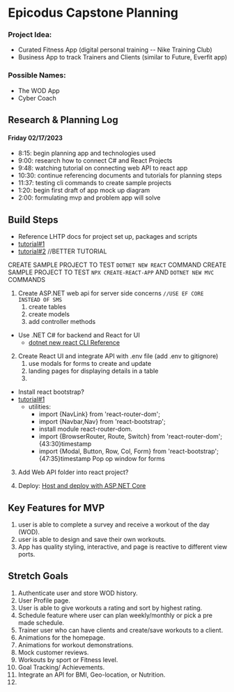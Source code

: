 # Epicodus Capstone Planning 

### Project Idea: 
* Curated Fitness App (digital personal training -- Nike Training Club)  
* Business App to track Trainers and Clients (similar to Future, Everfit app)

### Possible Names: 
* The WOD App
* Cyber Coach

## Research & Planning Log
#### Friday 02/17/2023
* 8:15: begin planning app and technologies used 
* 9:00: research how to connect C# and React Projects
* 9:48: watching tutorial on connecting web API to react app
* 10:30: continue referencing documents and tutorials for planning steps
* 11:37: testing cli commands to create sample projects
* 1:20: begin first draft of app mock up diagram
* 2:00: formulating mvp and problem app will solve

## Build Steps

* Reference LHTP docs for  project set up, packages and scripts
* [tutorial#1](https://www.youtube.com/watch?v=gpfP60KjmZU)
* [tutorial#2](https://www.youtube.com/watch?v=ON-Z1iD6Y-c&t=0s)  //BETTER TUTORIAL

CREATE SAMPLE PROJECT TO TEST `DOTNET NEW REACT` COMMAND 
CREATE SAMPLE PROJECT TO TEST `NPX CREATE-REACT-APP` AND `DOTNET NEW MVC` COMMANDS

1. Create ASP.NET web api for server side concerns    `//USE EF CORE INSTEAD OF SMS`
   1. create tables
   2. create models
   3. add controller methods

* Use .NET C# for backend and React for UI
  * [dotnet new react CLI Reference](https://learn.microsoft.com/en-us/aspnet/core/client-side/spa/react?view=aspnetcore-7.0&tabs=visual-studio)

2. Create React UI and integrate API with .env file (add .env to gitignore)
   1. use modals for forms to create and update
   2. landing pages for displaying details in a table 
   3. 

* Install react bootstrap? 
* [tutorial#1](https://www.youtube.com/watch?v=gpfP60KjmZU)
  * utilities: 
    * import {NavLink} from 'react-router-dom';
    * import {Navbar,Nav} from 'react-bootstrap';
    * install module react-router-dom.
    * import {BrowserRouter, Route, Switch} from 'react-router-dom'; {43:30}timestamp
    * import {Modal, Button, Row, Col, Form} from 'react-bootstrap'; {47:35}timestamp    Pop op window for forms

3. Add Web API folder into react project?

4. Deploy: [Host and deploy with ASP.NET Core](https://learn.microsoft.com/en-us/aspnet/core/host-and-deploy/?view=aspnetcore-7.0)


## Key Features for MVP
1. user is able to complete a survey and receive a workout of the day (WOD).
2. user is able to design and save their own workouts. 
3. App has quality styling, interactive, and page is reactive to different view ports.

## Stretch Goals
1. Authenticate user and store WOD history. 
2. User Profile page.
3. User is able to give workouts a rating and sort by highest rating.
4. Schedule feature where user can plan weekly/monthly or pick a pre made schedule.
5. Trainer user who can have clients and create/save workouts to a client.
6. Animations for the homepage.
7. Animations for workout demonstrations.
8. Mock customer reviews.
9. Workouts by sport or Fitness level. 
10. Goal Tracking/ Achievements.
11. Integrate an API for BMI, Geo-location, or Nutrition.
12. 